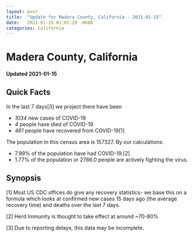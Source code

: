 ```yaml
---
layout: post
title:  "Update for Madera County, California - 2021-01-15"
date:   2021-01-15 01:01:29 -0600
categories: California
---
```


# Madera County, California
#### Updated 2021-01-15

## Quick Facts

In the last 7 days[3] we project there have been
- *1034* new cases of COVID-19
- *4* people have died of COVID-19
- *461* people have recovered from COVID-19[1]

The population in this census area is 157327. By our calculations:
- 7.99% of the population have had COVID-19.[2]
- 1.77% of the population or 2786.0 people are actively fighting the virus.

## Synopsis




[1] Most US CDC offices do give any recovery statistics- we base this on a formula which looks at confirmed new cases
15 days ago (the average recovery time) and deaths over the last 7 days.

[2] Herd Immunity is thought to take effect at around ~70-80%

[3] Due to reporting delays, this data may be incomplete.
 
    